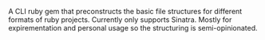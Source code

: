 A CLI ruby gem that preconstructs the basic file structures for different formats of ruby projects. Currently only supports Sinatra. Mostly for expirementation and personal usage so the structuring is semi-opinionated. 